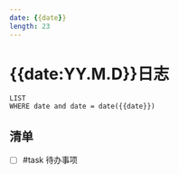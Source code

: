 ```yaml
---
date: {{date}}
length: 23
---
```


# {{date:YY.M.D}}日志

```dataview
LIST
WHERE date and date = date({{date}})
```

## 清单

- [ ] #task 待办事项
